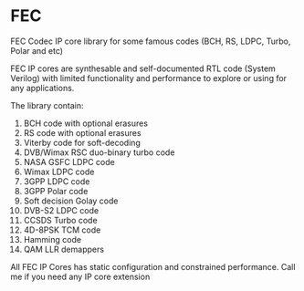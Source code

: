 # FEC
FEC Codec IP core library for some famous codes (BCH, RS, LDPC, Turbo, Polar and etc)

FEC IP cores are synthesable and self-documented RTL code (System Verilog) with limited functionality and performance to explore or using for any applications. 

The library contain: 
1. BCH code with optional erasures
2. RS code with optional erasures 
3. Viterby code for soft-decoding
4. DVB/Wimax RSC duo-binary turbo code 
5. NASA GSFC LDPC code
6. Wimax LDPC code 
7. 3GPP LDPC code 
8. 3GPP Polar code 
9. Soft decision Golay code 
10. DVB-S2 LDPC code
11. CCSDS Turbo code 
12. 4D-8PSK TCM code 
13. Hamming code 
14. QAM LLR demappers 

All FEC IP Cores has static configuration and constrained performance. Call me if you need any IP core extension 
